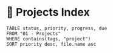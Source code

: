 # 📂 Projects Index

```dataview
TABLE status, priority, progress, due
FROM "01 - Projects"
WHERE contains(tags, "project")
SORT priority desc, file.name asc
```